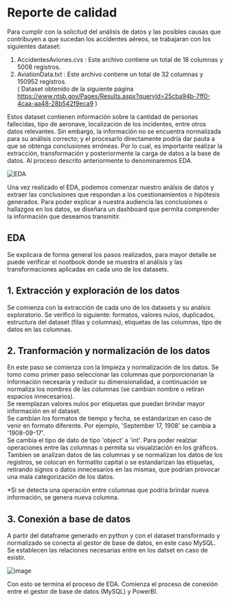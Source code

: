 # Reporte de calidad

Para cumplir con la solicitud del análisis de datos y las posibles causas que contribuyen a que sucedan los accidentes aéreos, se trabajaran con los siguientes dataset: <br>

1. AccidentesAviones.cvs : Este archivo contiene un total de 18 columnas y 5008 registros. <br>
2. AviationData.txt : Este archivo contiene un total de 32 columnas y 150952 registros. <br>( Dataset obtenido de la siguiente página https://www.ntsb.gov/Pages/Results.aspx?queryId=25cba94b-7ff0-4caa-aa48-28b542f9eca9 )

Estos dataset contienen información sobre la cantidad de personas fallecidas, tipo de aeronave, localización de los incidentes, entre otros datos relevantes. Sin embargo, la información no se encuentra normalizada para su análisis correcto; y el procesarlo directamente podría dar pauta a que se obtenga conclusiones erróneas. Por lo cual, es importante realizar la extracción, transformación y posteriormente la carga de datos a la base de datos. Al proceso descrito anteriormente lo denominaremos EDA. <br>


![EDA](https://user-images.githubusercontent.com/103619850/201061227-8f5f78b7-76fb-42da-9154-55d3fd4ae8b2.png)


Una vez realizado el EDA, podemos comenzar nuestro análsis de datos y extraer las conclusiones que respondan a los cuestionamientos o hipótesis generados. Para poder explicar a nuestra audiencia las conclusiones o hallazgos en los datos, se diseñara un dashboard que permita comprender la información que deseamos transmitir. <br>


## EDA
Se explicara de forma general los pasos realizados, para mayor detalle se puede verificar el nootbook donde se muestra el análisis y las transformaciones aplicadas en cada uno de los datasets.

## 1. Extracción y exploración de los datos

Se comienza con la extracción de cada uno de los datasets y su análsis exploratorio. Se verificó lo siguiente: formatos, valores nulos, duplicados, estructura del dataset (filas y columnas), etiquetas de las columnas, tipo de datos en las columnas. <br>

## 2. Tranformación y normalización de los datos

En este paso se comienza con la limpieza y normalización de los datos. Se tomo como primer paso seleccionar las columnas que porporcionarian la información necesaria y reducir su dimensionalidad, a continuación se normaliza los nombres de las columnas (se cambian nombre o retiran espacios innecesarios). <br>
Se reemplazan valores nulos por etiquetas que puedan brindar mayor información en el dataset. <br>
Se cambian los formatos de tiempo y fecha, se estándarizan en caso de venir en formato diferente. Por ejemplo, 'September 17, 1908'  se cambia a '1908-09-17'. <br>
Se cambia el tipo de dato de tipo 'object' a 'int'. Para poder realziar operaciones entre las columnas  o permita su visualziación en los gráficos.
Tambien se analizan datos de las columnas y se normalizan los datos de los registros, se colocan en formatito capital o se estandarizan las etiquetas, retirando signos o datos innecesarios en las mismas, que podrian provocar una mala categorización de los datos.

*Si se detecta una operación entre columnas que podria brindar nueva información, se genera nueva columna.

## 3. Conexión a base de datos

A partir del dataframe generado en python y con el dataset transformado y normalizado se conecta al gestor de base de datos, en este caso MySQL. Se establecen las relaciones necesarias entre en los datset en caso de existir.


![image](https://user-images.githubusercontent.com/103619850/201077575-052ed2b6-e53b-415c-aa0c-49ed91c3f790.png)

Con esto se termina el proceso de EDA. Comienza el proceso de conexión entre el gestor de base de datos (MySQL) y PowerBI.
